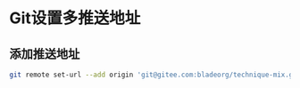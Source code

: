 # Git设置多推送地址

## 添加推送地址

```bash
git remote set-url --add origin 'git@gitee.com:bladeorg/technique-mix.git'
```

